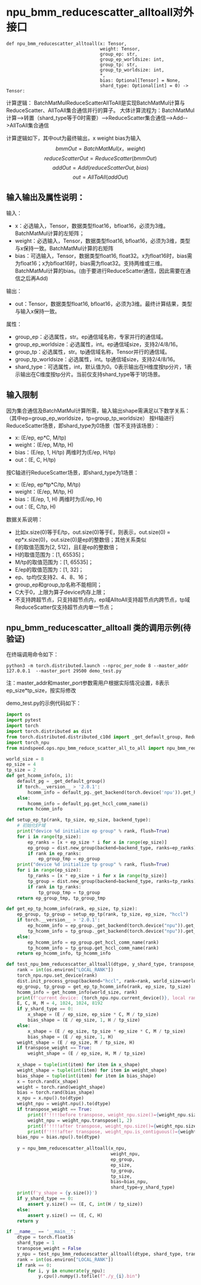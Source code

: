 # npu_bmm_reducescatter_alltoall对外接口
```
def npu_bmm_reducescatter_alltoall(x: Tensor,
                                   weight: Tensor,
                                   group_ep: str,
                                   group_ep_worldsize: int,
                                   group_tp: str,
                                   group_tp_worldsize: int,
                                   *,
                                   bias: Optional[Tensor] = None,
                                   shard_type: Optional[int] = 0) -> Tensor:
```

计算逻辑：
BatchMatMulReduceScatterAllToAll是实现BatchMatMul计算与ReduceScatter、AllToAll集合通信并行的算子。
大体计算流程为：BatchMatMul计算-->转置（shard_type等于0时需要）-->ReduceScatter集合通信-->Add-->AllToAll集合通信

计算逻辑如下，其中out为最终输出，x weight bias为输入
$$
 bmmOut = BatchMatMul(x，weight)
$$
$$
 reduceScatterOut = ReduceScatter(bmmOut)
$$
$$
 addOut = Add(reduceScatterOut, bias)
$$
$$
 out = AllToAll(addOut)
$$

## 输入输出及属性说明：
输入：
- x：必选输入，Tensor，数据类型float16，bfloat16，必须为3维。BatchMatMul计算的左矩阵；
- weight：必选输入，Tensor，数据类型float16, bfloat16，必须为3维，类型与x保持一致。BatchMatMul计算的右矩阵
- bias：可选输入，Tensor，数据类型float16, float32。x为float16时，bias需为float16；x为bfloat16时，bias需为float32。支持两维或三维。BatchMatMul计算的bias。(由于要进行ReduceScatter通信，因此需要在通信之后再Add)

输出：
- out：Tensor，数据类型float16, bfloat16，必须为3维。最终计算结果，类型与输入x保持一致。

属性：
- group_ep：必选属性，str。ep通信域名称，专家并行的通信域。
- group_ep_worldsize：必选属性，int。ep通信域size，支持2/4/8/16。
- group_tp：必选属性，str。tp通信域名称，Tensor并行的通信域。
- group_tp_worldsize：必选属性，int。tp通信域size，支持2/4/8/16。
- shard_type：可选属性，int，默认值为0。0表示输出在H维度按tp分片，1表示输出在C维度按tp分片。当前仅支持shard_type等于1的场景。


## 输入限制
因为集合通信及BatchMatMul计算所需，输入输出shape需满足以下数学关系：（其中ep=group_ep_worldsize，tp=group_tp_worldsize）
按H轴进行ReduceScatter场景，即shard_type为0场景（暂不支持该场景）：
- x: (E/ep, ep\*C, M/tp) 
- weight：(E/ep, M/tp, H)
- bias：(E/ep, 1, H/tp)  两维时为(E/ep, H/tp)
- out：(E, C, H/tp)

按C轴进行ReduceScatter场景，即shard_type为1场景：
- x: (E/ep, ep\*tp\*C/tp, M/tp) 
- weight：(E/ep, M/tp, H)
- bias：(E/ep, 1, H)    两维时为(E/ep, H)
- out：(E, C/tp, H)

数据关系说明：
- 比如x.size(0)等于E/tp，out.size(0)等于E，则表示，out.size(0) = ep\*x.size(0)，out.size(0)是ep的整数倍；其他关系类似
- E的取值范围为[2, 512]，且E是ep的整数倍；
- H的取值范围为：[1, 65535]；
- M/tp的取值范围为：[1, 65535]；
- E/ep的取值范围为：[1, 32]；
- ep、tp均仅支持2、4、8、16；
- group_ep和group_tp名称不能相同；
- C大于0，上限为算子device内存上限；
- 不支持跨超节点，只支持超节点内，ep域AlltoAll支持超节点内跨节点，tp域ReduceScatter仅支持超节点内单一节点；

## npu_bmm_reducescatter_alltoall 类的调用示例(待验证)
在终端调用命令如下：
```
python3 -m torch.distributed.launch --nproc_per_node 8 --master_addr 127.0.0.1  --master_port 29500 demo_test.py
```
注：master_addr和master_port参数需用户根据实际情况设置，8表示ep_size*tp_size，按实际修改 

demo_test.py的示例代码如下：
```python
import os
import pytest
import torch
import torch.distributed as dist
from torch.distributed.distributed_c10d import _get_default_group, ReduceOp
import torch_npu
from mindspeed.ops.npu_bmm_reduce_scatter_all_to_all import npu_bmm_reducescatter_alltoall

world_size = 8
ep_size = 4
tp_size = 2
def get_hcomm_info(n, i):
    default_pg = _get_default_group()
    if torch.__version__ > '2.0.1':
        hcomm_info = default_pg._get_backend(torch.device('npu')).get_hccl_comm_name(i)
    else:
        hcomm_info = default_pg.get_hccl_comm_name(i)
    return hcomm_info

def setup_ep_tp(rank, tp_size, ep_size, backend_type):
    # 初始化EP域
    print("device %d initialize ep group" % rank, flush=True)
    for i in range(tp_size):
        ep_ranks = [x + ep_size * i for x in range(ep_size)]
        ep_group = dist.new_group(backend=backend_type, ranks=ep_ranks)
        if rank in ep_ranks:
            ep_group_tmp = ep_group
    print("device %d initialize tp group" % rank, flush=True)
    for i in range(ep_size):
        tp_ranks = [x * ep_size + i for x in range(tp_size)]
        tp_group = dist.new_group(backend=backend_type, ranks=tp_ranks)
        if rank in tp_ranks:
            tp_group_tmp = tp_group
    return ep_group_tmp, tp_group_tmp

def get_ep_tp_hcomm_info(rank, ep_size, tp_size):
    ep_group, tp_group = setup_ep_tp(rank, tp_size, ep_size, "hccl")
    if torch.__version__ > '2.0.1':
        ep_hcomm_info = ep_group._get_backend(torch.device("npu")).get_hccl_comm_name(rank)
        tp_hcomm_info = tp_group._get_backend(torch.device("npu")).get_hccl_comm_name(rank)
    else:
        ep_hcomm_info = ep_group.get_hccl_comm_name(rank)
        tp_hcomm_info = tp_group.get_hccl_comm_name(rank)
    return ep_hcomm_info, tp_hcomm_info

def test_npu_bmm_reducescatter_alltoall(dtype, y_shard_type, transpose_weight):
    rank = int(os.environ["LOCAL_RANK"])
    torch_npu.npu.set_device(rank)
    dist.init_process_group(backend="hccl", rank=rank, world_size=world_size)
    ep_group, tp_group = get_ep_tp_hcomm_info(rank, ep_size, tp_size)
    hcomm_info = get_hcomm_info(world_size, rank)
    print(f'current device: {torch_npu.npu.current_device()}, local rank = {rank}, hcomm_info = {ep_group}, {tp_group}')
    E, C, H, M = 4, 1024, 1024, 8192
    if y_shard_type == 0:
        x_shape = (E / ep_size, ep_size * C, M / tp_size)
        bias_shape = (E / ep_size, 1, H / tp_size)
    else:
        x_shape = (E / ep_size, tp_size * ep_size * C, M / tp_size)
        bias_shape = (E / ep_size, 1, H)
    weight_shape = (E / ep_size, M / tp_size, H)
    if transpose_weight == True:
        weight_shape = (E / ep_size, H, M / tp_size)
    
    x_shape = tuple(int(item) for item in x_shape)
    weight_shape = tuple(int(item) for item in weight_shape)
    bias_shape = tuple(int(item) for item in bias_shape)
    x = torch.rand(x_shape)
    weight = torch.rand(weight_shape)
    bias = torch.rand(bias_shape)
    x_npu = x.npu().to(dtype)
    weight_npu = weight.npu().to(dtype)
    if transpose_weight == True:
        print(f'!!!!before transpose, weight_npu.size()={weight_npu.size()}')
        weight_npu = weight_npu.transpose(1, 2)
        print(f'!!!!after transpose, weight_npu.size()={weight_npu.size()}')
        print(f'!!!!after transpose, weight_npu.is_contiguous()={weight_npu.is_contiguous()}')
    bias_npu = bias.npu().to(dtype)
    
    y = npu_bmm_reducescatter_alltoall(x_npu,
                                       weight_npu,
                                       ep_group,
                                       ep_size,
                                       tp_group,
                                       tp_size,
                                       bias=bias_npu,
                                       shard_type=y_shard_type)
    print(f'y_shape = {y.size()}')
    if y_shard_type == 0:
        assert y.size() == (E, C, int(H / tp_size))
    else:
        assert y.size() == (E, C, H)
    return y

if __name__ == '__main__':
    dtype = torch.float16
    shard_type = 1
    transpose_weight = False
    y_npu = test_npu_bmm_reducescatter_alltoall(dtype, shard_type, transpose_weight)
    rank = int(os.environ["LOCAL_RANK"])
    if rank == 0:
        for i, y in enumerate(y_npu):
            y.cpu().numpy().tofile(f"./y_{i}.bin")

```
